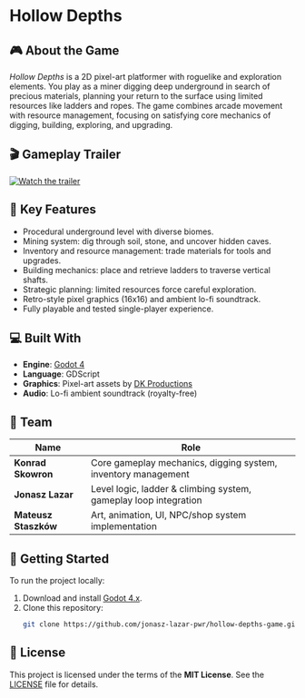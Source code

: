 # Hollow Depths

## 🎮 About the Game  
*Hollow Depths* is a 2D pixel-art platformer with roguelike and exploration elements. You play as a miner digging deep underground in search of precious materials, planning your return to the surface using limited resources like ladders and ropes. The game combines arcade movement with resource management, focusing on satisfying core mechanics of digging, building, exploring, and upgrading.

## 🎬 Gameplay Trailer
[![Watch the trailer](https://img.youtube.com/vi/cLYYEjjUvxs/maxresdefault.jpg)](https://youtu.be/cLYYEjjUvxs)

## 🧱 Key Features
- Procedural underground level with diverse biomes.
- Mining system: dig through soil, stone, and uncover hidden caves.
- Inventory and resource management: trade materials for tools and upgrades.
- Building mechanics: place and retrieve ladders to traverse vertical shafts.
- Strategic planning: limited resources force careful exploration.
- Retro-style pixel graphics (16x16) and ambient lo-fi soundtrack.
- Fully playable and tested single-player experience.

## 💻 Built With
- **Engine**: [Godot 4](https://godotengine.org/)  
- **Language**: GDScript  
- **Graphics**: Pixel-art assets by [DK Productions](https://dkproductions.itch.io/16bit-miner-animated-character)  
- **Audio**: Lo-fi ambient soundtrack (royalty-free)

## 👥 Team

| Name             | Role                                                        |
|------------------|-------------------------------------------------------------|
| **Konrad Skowron**   | Core gameplay mechanics, digging system, inventory management |
| **Jonasz Lazar**     | Level logic, ladder & climbing system, gameplay loop integration |
| **Mateusz Staszków** | Art, animation, UI, NPC/shop system implementation           |

## 🚀 Getting Started

To run the project locally:

1. Download and install [Godot 4.x](https://godotengine.org/download).
2. Clone this repository:
   ```bash
   git clone https://github.com/jonasz-lazar-pwr/hollow-depths-game.git
   ```

## 📝 License

This project is licensed under the terms of the **MIT License**. See the [LICENSE](LICENSE) file for details.
